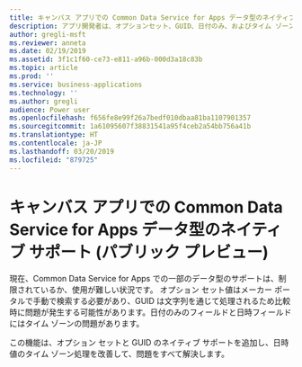 ```yaml
---
title: キャンバス アプリでの Common Data Service for Apps データ型のネイティブ サポート
description: アプリ開発者は、オプションセット、GUID、日付のみ、およびタイム ゾーンなしの日付のみのデータ型を簡単に処理できます。
author: gregli-msft
ms.reviewer: anneta
ms.date: 02/19/2019
ms.assetid: 3f1c1f60-ce73-e811-a96b-000d3a18c83b
ms.topic: article
ms.prod: ''
ms.service: business-applications
ms.technology: ''
ms.author: gregli
audience: Power user
ms.openlocfilehash: f656fe8e99f26a7bedf010dbaa81ba1107901357
ms.sourcegitcommit: 1a61095607f38831541a95f4ceb2a54bb756a41b
ms.translationtype: HT
ms.contentlocale: ja-JP
ms.lasthandoff: 03/20/2019
ms.locfileid: "879725"
---
```

# <a name="native-support-for-common-data-service-for-apps-data-types-in-canvas-apps-public-preview"></a>キャンバス アプリでの Common Data Service for Apps データ型のネイティブ サポート (パブリック プレビュー)




現在、Common Data Service for Apps での一部のデータ型のサポートは、制限されているか、使用が難しい状況です。 オプション セット値はメーカー ポータルで手動で検索する必要があり、GUID は文字列を通じて処理されるため比較時に問題が発生する可能性があります。日付のみのフィールドと日時フィールドにはタイム ゾーンの問題があります。

この機能は、オプション セットと GUID のネイティブ サポートを追加し、日時値のタイム ゾーン処理を改善して、問題をすべて解決します。
